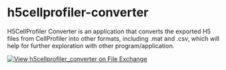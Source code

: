 # h5cellprofiler-converter
H5CellProfiler Converter is an application that converts the exported H5 files from CellProfiler into other formats, including .mat and .csv, which will help for further exploration with other program/application.

[![View h5cellprofiler_converter on File Exchange](https://www.mathworks.com/matlabcentral/images/matlab-file-exchange.svg)](https://www.mathworks.com/matlabcentral/fileexchange/79532-h5cellprofiler_converter)
